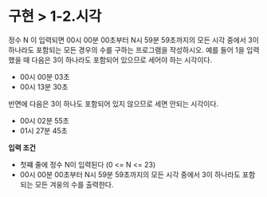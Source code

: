 # 구현 > 1-2.시각

정수 N 이 입력되면 00시 00분 00초부터 N시 59분 59초까지의 모든 시각 중에서 3이 하나라도 포함되는 모든 경우의 수를 구하는 프로그램을 작성하시오. 예를 들어 1을 입력했을 때 다음은 3이 하나라도 포함되어 있으므로 세어야 하는 시각이다. 

- 00시 00분 03초
- 00시 13분 30초 

반면에 다음은 3이 하나도 포함되어 있지 않으므로 세면 안되는 시각이다. 

- 00시 02분 55초 
- 01시 27분 45초 

**입력 조건**
- 첫쨰 줄에 정수 N이 입력된다 (0 <= N <= 23)
- 00시 00분 00초부터 N시 59분 59초까지의 모든 시각 중에서 3이 하나라도 포함되는 모든 겨웅의 수를 출력한다. 
